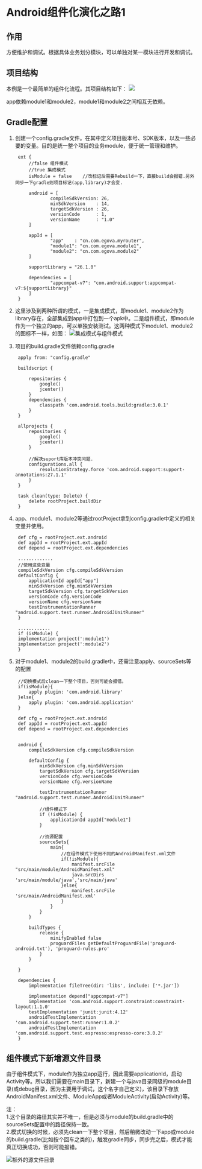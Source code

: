 # Android组件化演化之路1
## 作用
方便维护和调试。根据具体业务划分模块，可以单独对某一模块进行开发和调试。

## 项目结构
本例是一个最简单的组件化流程。其项目结构如下：
![](images/001.png)

app依赖module1和module2，module1和module2之间相互无依赖。

## Gradle配置
1. 创建一个config.gradle文件。在其中定义项目版本号、SDK版本，以及一些必要的变量。目的是统一整个项目的业务module，便于统一管理和维护。

		ext {
		    //false 组件模式 
		    //true 集成模式
		    isModule = false    //改标记后需要Rebuild一下，直接build会报错.另外同步一下gradle则项目标记(app,library)才会变.
	
		    android = [
		            compileSdkVersion: 26,
		            minSdkVersion    : 14,
		            targetSdkVersion : 26,
		            versionCode      : 1,
		            versionName      : "1.0"
		    ]
		
		    appId = [
		            "app"    : "cn.com.egova.myrouter",
		            "module1": "cn.com.egova.module1",
		            "module2": "cn.com.egova.module2"
		    ]
		
		    supportLibrary = "26.1.0"
		
		    dependencies = [
		            "appcompat-v7": "com.android.support:appcompat-v7:${supportLibrary}"
		    ]
		}

2. 这里涉及到两种所谓的模式，一是集成模式，即module1、module2作为library存在，全部集成到app中打包到一个apk中。二是组件模式，即module作为一个独立的app，可以单独安装测试。这两种模式下module1、module2的图标不一样，如图：
![集成模式与组件模式](images/002.png)

3. 项目的build.gradle文件依赖config.gradle
	
		apply from: "config.gradle"

		buildscript {
		    
		    repositories {
		        google()
		        jcenter()
		    }
		    dependencies {
		        classpath 'com.android.tools.build:gradle:3.0.1'
		    }
		}
	
		allprojects {
		    repositories {
		        google()
		        jcenter()
		    }
		
		    //解决suport库版本冲突问题.
		    configurations.all {
		        resolutionStrategy.force 'com.android.support:support-annotations:27.1.1'
		    }
		}
		
		task clean(type: Delete) {
		    delete rootProject.buildDir
		}

4. app、module1、module2等通过rootProject拿到config.gradle中定义的相关变量并使用。

		def cfg = rootProject.ext.android
		def appId = rootProject.ext.appId
		def depend = rootProject.ext.dependencies
       
        .............
	   	//使用这些变量 
		compileSdkVersion cfg.compileSdkVersion
	    defaultConfig {
	        applicationId appId["app"]
	        minSdkVersion cfg.minSdkVersion
	        targetSdkVersion cfg.targetSdkVersion
	        versionCode cfg.versionCode
	        versionName cfg.versionName
	        testInstrumentationRunner "android.support.test.runner.AndroidJUnitRunner"
    	}
    	
    	............
    	if (isModule) {
        implementation project(':module1')
        implementation project(':module2')
    	}
    	
5. 对于module1、module2的build.gradle中，还需注意apply、sourceSets等的配置

    	//切换模式后clean一下整个项目，否则可能会报错。
		if(isModule){
		    apply plugin: 'com.android.library'
		}else{
		    apply plugin: 'com.android.application'
		}
		
		def cfg = rootProject.ext.android
		def appId = rootProject.ext.appId
		def depend = rootProject.ext.dependencies
		
		
		android {
		    compileSdkVersion cfg.compileSdkVersion
		
		    defaultConfig {
		        minSdkVersion cfg.minSdkVersion
		        targetSdkVersion cfg.targetSdkVersion
		        versionCode cfg.versionCode
		        versionName cfg.versionName
		
		        testInstrumentationRunner "android.support.test.runner.AndroidJUnitRunner"
		
		        //组件模式下
		        if (!isModule) {
		            applicationId appId["module1"]
		        }
		
		        //资源配置
		        sourceSets{
		            main{
		                //在组件模式下使用不同的AndroidManifest.xml文件
		                if(!isModule){
		                    manifest.srcFile "src/main/module/AndroidManifest.xml"
		                    java.srcDirs 'src/main/module/java','src/main/java'
		                }else{
		                    manifest.srcFile 'src/main/AndroidManifest.xml'
		                }
		            }
		        }
		    }
		
		    buildTypes {
		        release {
		            minifyEnabled false
		            proguardFiles getDefaultProguardFile('proguard-android.txt'), 'proguard-rules.pro'
		        }
		    }
		
		}
		
		dependencies {
		    implementation fileTree(dir: 'libs', include: ['*.jar'])
		
		    implementation depend["appcompat-v7"]
		    implementation 'com.android.support.constraint:constraint-layout:1.1.0'
		    testImplementation 'junit:junit:4.12'
		    androidTestImplementation 'com.android.support.test:runner:1.0.2'
		    androidTestImplementation 'com.android.support.test.espresso:espresso-core:3.0.2'
		}


## 组件模式下新增源文件目录
由于组件模式下，module作为独立app运行，因此需要applicationId，启动Activity等。所以我们需要在main目录下，新建一个与java目录同级的module目录(或debug目录，因为主要用于调试，这个名字自己定义)，该目录下存放AndroidManifest.xml文件、ModuleApp或者ModuleActivity(启动Activity)等。

注：<br>
1.这个目录的路径其实并不唯一，但是必须与module的build.gradle中的sourceSets配置中的路径保持一致。<br>
2.模式切换的时候，必须先clean一下整个项目，然后稍微改动一下app或module的build.gradle(比如按个回车之类的)，触发gradle同步，同步完之后，模式才能真正切换成功，否则可能报错。

![额外的源文件目录](images/003.png)